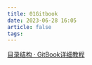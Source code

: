 ```yaml
---
title: 01Gitbook
date: 2023-06-28 16:05
article: false
tags:
---
```


[目录结构 · GitBook详细教程](https://jiangminggithub.github.io/gitbook/3-directory_structure.html)
